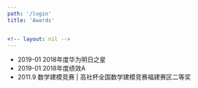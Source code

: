 ```yaml
---
path: '/login'
title: 'Awards'


<!-- layout: nil -->
---
```


* 2019-01 2018年度华为明日之星
* 2019-01 2018年度绩效A
* 2011.9 数学建模竞赛 | 高社杯全国数学建模竞赛福建赛区二等奖       
